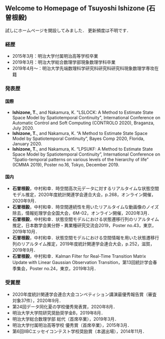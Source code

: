 ## Welcome to Homepage of Tsuyoshi Ishizone (石曽根毅)
試しにホームページを開設してみました．
更新頻度は不明です．


### 経歴
- 2015年3月：明治大学付属明治高等学校卒業
- 2019年3月：明治大学総合数理学部現象数理学科卒業
- 2019年4月〜：明治大学先端数理科学研究科研究科研究科現象数理学専攻在籍


### 発表歴
#### 国際
- **Ishizone, T.**, and Nakamura, K. "LSLOCK: A Method to Estimate State Space Model by Spatiotemporal Continuity", International Conference on Automatic Control and Soft Computing (CONTROLO 2020), Braganza, July 2020.
- **Ishizone, T.**, and Nakamura, K. “A Method to Estimate State Space Model by Spatiotemporal Continuity”, Bayes Comp 2020, Florida, January 2020.
- **Ishizone, T.**, and Nakamura, K. “LPSUKF: A Method to Estimate State Space Model by Spatiotemporal Continuity”, International Conference on “Spatio-temporal patterns on various levels of the hierarchy of life” (ICMMA 2019), Poster no.16, Tokyo, December 2019.


#### 国内
- **石曽根毅**，中村和幸．時空間高次元データに対するリアルタイムな状態空間モデル推定，2020年度統計関連学会連合大会，p.268，オンライン開催，2020年9月．
- **石曽根毅**，中村和幸．時空間連続性を用いたリアルタイムな動画像のノイズ除去，情報処理学会全国大会，6M-02，オンライン開催，2020年3月．
- **石曽根毅**，中村和幸．状態空間モデルにおける状態遷移行列のリアルタイム推定，日本数学会異分野・異業種研究交流会2019，Poster no.43，東京，2019年10月．
- **石曽根毅**，中村和幸．状態空間モデルにおける空間情報を用いた状態遷移行列のリアルタイム推定，2019年度統計関連学会連合大会，p.252，滋賀，2019年9月．
- **石曽根毅**，中村和幸．Kalman Filter for Real-Time Transition Matrix Update with Linear Gaussian Observation Transition，第13回統計学会春季集会，Poster no.24，東京，2019年3月．




### 受賞歴
- 2020年度統計関連学会連合大会コンペティション講演最優秀報告賞（審査対象37件），2020年9月．
- 第24回データ同化夏の学校優秀発表賞，2020年8月．
- 明治大学大学院研究奨励奨学金B，2019年8月．
- 明治大学総合数理学部 総代（首席卒業），2019年3月．
- 明治大学付属明治高等学校 優秀賞（首席卒業），2015年3月．
- 第6回IIBCエッセイコンテスト学校奨励賞（本選出場），2014年11月．
